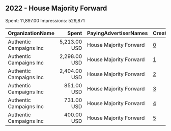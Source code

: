 ## 2022 - House Majority Forward 
Spent: 11,897.00
Impressions: 529,871

|OrganizationName|Spent|PayingAdvertiserNames|CreativeUrls|Impressions|Genders|AgeBrackets|CountryCodes|BillingAddresses|CandidateBallotInformation|
|:---|---:|:---|:---|---:|:---|:---|:---|:---|:---|
|Authentic Campaigns Inc|5,213.00 USD|House Majority Forward|[0](https://www.snap.com/political-ads/asset/fa6c9e1b22bd33a968c1d08afb1d74522c9d9f6cc874fc803eed9832aa141a6c?mediaType=mp4)|236,099|FEMALE|18-30|united states|"1211 Connecticut Ave,Washington,20036,US"||
|Authentic Campaigns Inc|2,298.00 USD|House Majority Forward|[1](https://www.snap.com/political-ads/asset/b69e00953af4a5756e1edc6e6420afc8ddf4f22d5b84e61535291bb61ff7b4d1?mediaType=mp4)|114,934|FEMALE|18-30|united states|"1211 Connecticut Ave,Washington,20036,US"||
|Authentic Campaigns Inc|2,404.00 USD|House Majority Forward|[2](https://www.snap.com/political-ads/asset/d6b85967f6dea678aa23b25780c6fbdaa1c2ec18de6b3b2b028a5a6aec6adc93?mediaType=mp4)|99,966|FEMALE|18-30|united states|"1211 Connecticut Ave,Washington,20036,US"||
|Authentic Campaigns Inc|851.00 USD|House Majority Forward|[3](https://www.snap.com/political-ads/asset/78ade5543a73bf51f1882aa85cb779df97cfc942013351b5b1a558c3018bfe43?mediaType=mp4)|39,330|FEMALE|18-30|united states|"1211 Connecticut Ave,Washington,20036,US"||
|Authentic Campaigns Inc|731.00 USD|House Majority Forward|[4](https://www.snap.com/political-ads/asset/b4b423411e0931a5ed7e51a979cedd0771d57117f68d9e102c834f9f67cd0d00?mediaType=mp4)|25,704|FEMALE|18-30|united states|"1211 Connecticut Ave,Washington,20036,US"||
|Authentic Campaigns Inc|400.00 USD|House Majority Forward|[5](https://www.snap.com/political-ads/asset/39dd1375e35a2ed52d2c32b91ca72afa16b11525ff505263a59547bb805d4584?mediaType=mp4)|13,838|FEMALE|18-30|united states|"1211 Connecticut Ave,Washington,20036,US"||
